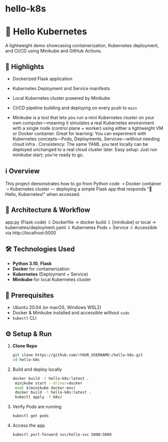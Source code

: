 # hello-k8s

# 👋 Hello Kubernetes

A lightweight demo showcasing containerization, Kubernetes deployment, and CI/CD using Minikube and GitHub Actions.

## 🚀 Highlights
- Dockerized Flask application
- Kubernetes Deployment and Service manifests
- Local Kubernetes cluster powered by Minikube
- CI/CD pipeline building and deploying on every push to `main`

- Minikube is a tool that lets you run a mini Kubernetes cluster on your own computer—meaning it simulates a real Kubernetes environment with a single node (control plane + worker) using either a lightweight VM or Docker container.
Great for learning: You can experiment with Kubernetes concepts—Pods, Deployments, Services—without needing cloud infra .
Consistency: The same YAML you test locally can be deployed unchanged to a real cloud cluster later.
Easy setup: Just run minikube start; you’re ready to go.


## ℹ️ Overview
This project demonstrates how to go from Python code ➝ Docker container ➝ Kubernetes cluster — deploying a simple Flask app that responds “👋 Hello, Kubernetes!” when accessed.

## 🧠 Architecture & Workflow
app.py (Flask code)
⇩
Dockerfile → docker build
⇩
[minikube] or local → kubernetes/deployment.yaml
⇩
Kubernetes Pods + Service
⇩
Accessible via http://localhost:5000

## 🛠️ Technologies Used
- **Python 3.10**, **Flask**  
- **Docker** for containerization  
- **Kubernetes** (Deployment + Service)  
- **Minikube** for local Kubernetes cluster

## 🎯 Prerequisites
- Ubuntu 20.04 (or macOS, Windows WSL2)
- Docker & Minikube installed and accessible without `sudo`
- `kubectl` CLI

## ⚙️ Setup & Run

1. **Clone Repo**
   ```bash
   git clone https://github.com/<YOUR_USERNAME>/hello-k8s.git
   cd hello-k8s
   ```

2. Build and deploy locally
   ```bash
   docker build -t hello-k8s:latest .
    minikube start --driver=docker
    eval $(minikube docker-env)
    docker build -t hello-k8s:latest .
    kubectl apply -f k8s/
   ```
   
3. Verify Pods are running
   ```bash
   kubectl get pods
   ```

4. Access the app
   ```bash
   kubectl port-forward svc/hello-svc 5000:5000
   ```


  


